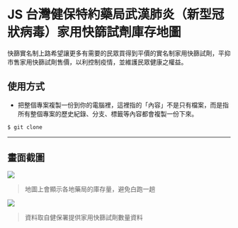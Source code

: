 # JS 台灣健保特約藥局武漢肺炎（新型冠狀病毒）家用快篩試劑庫存地圖

快篩實名制上路希望讓更多有需要的民眾買得到平價的實名制家用快篩試劑，平抑市售家用快篩試劑售價，以利控制疫情，並維護民眾健康之權益。

## 使用方式
- 把整個專案複製一份到你的電腦裡，這裡指的「內容」不是只有檔案，而是指所有整個專案的歷史紀錄、分支、標籤等內容都會複製一份下來。
```sh
$ git clone
```

----

## 畫面截圖
![](https://i.imgur.com/4X5IMeu.png)
> 地圖上會顯示各地藥局的庫存量，避免白跑一趟

![](https://i.imgur.com/k7Od0jU.png)
> 資料取自健保署提供家用快篩試劑數量資料
